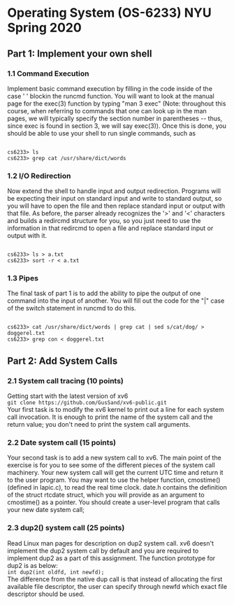 # Operating System (OS-6233) NYU Spring 2020 

## Part 1: Implement your own shell

### 1.1 Command Execution  
Implement basic command execution by filling in the code inside of the case ' ' blockin the runcmd function. You will want to look at the manual page for the exec(3) function by typing "man 3 exec" (Note: throughout this course, when referring to commands that one can look up in the man pages, we will typically specify the section number in parentheses -- thus, since exec is found in section 3, we will say exec(3)).
Once this is done, you should be able to use your shell to run single commands, such as

<code>
cs6233> ls
cs6233> grep cat /usr/share/dict/words 
</code>

### 1.2 I/O Redirection  
Now extend the shell to handle input and output redirection. Programs will be expecting their input on standard input and write to standard output, so you will have to open the file and then replace standard input or output with that file. As before, the parser already recognizes the '>' and '<' characters and builds a redircmd structure for you, so you just need to use the information in that redircmd to open a file and replace standard input or output with it.

<code>
cs6233> ls > a.txt
cs6233> sort -r < a.txt
</code>

### 1.3 Pipes  
The final task of part 1 is to add the ability to pipe the output of one command into the input of another. You will fill out the code for the \"|\"
case of the switch statement in runcmd to do this.

<code>
cs6233> cat /usr/share/dict/words | grep cat | sed s/cat/dog/ > doggerel.txt
cs6233> grep con < doggerel.txt
</code>

## Part 2: Add System Calls  

### 2.1 System call tracing (10 points)  
Getting start with the latest version of xv6  
`git clone https://github.com/GusSand/xv6-public.git `  
Your first task is to modify the xv6 kernel to print out a line for each system call invocation. It is enough to print the name of the system call and the return value; you don't need to print the system call arguments.

### 2.2 Date system call (15 points)  
Your second task is to add a new system call to xv6. The main point of the exercise is for you to see some of the different pieces of the system call machinery. Your new system call will get the current UTC time and return it to the user program. You may want to use the helper function, cmostime() (defined in lapic.c), to read the real time clock. date.h contains the definition of the struct rtcdate struct, which you will provide as an argument to cmostime() as a pointer.
You should create a user-level program that calls your new date system call;

### 2.3 dup2() system call (25 points)
Read Linux man pages for description on dup2 system call. xv6 doesn't implement the dup2 system call by default and you are required to implement dup2 as a part of this assignment.
The function prototype for dup2 is as below:  
`int dup2(int oldfd, int newfd);`  
The difference from the native dup call is that instead of allocating the first available file descriptor, the user can specify through newfd which
exact file descriptor should be used.

